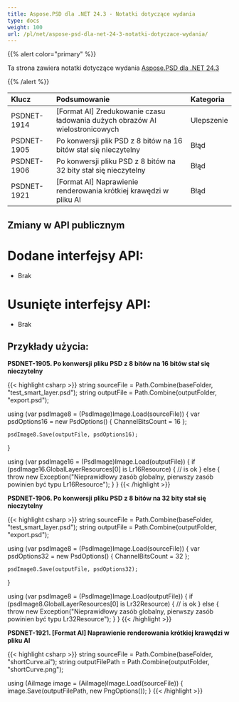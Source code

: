 ```yaml
---
title: Aspose.PSD dla .NET 24.3 - Notatki dotyczące wydania
type: docs
weight: 100
url: /pl/net/aspose-psd-dla-net-24-3-notatki-dotyczace-wydania/
---
```


{{% alert color="primary" %}}

Ta strona zawiera notatki dotyczące wydania [Aspose.PSD dla .NET 24.3](https://www.nuget.org/packages/Aspose.PSD/)

{{% /alert %}}

| **Klucz**    | **Podsumowanie**                                                      | **Kategoria**  |
|:------------|:---------------------------------------------------------------------|:------------|
| PSDNET-1914 | [Format AI] Zredukowanie czasu ładowania dużych obrazów AI wielostronicowych |     Ulepszenie     |
| PSDNET-1905 | Po konwersji plik PSD z 8 bitów na 16 bitów stał się nieczytelny      |     Błąd     |
| PSDNET-1906 | Po konwersji pliku PSD z 8 bitów na 32 bity stał się nieczytelny      |     Błąd     |
| PSDNET-1921 | [Format AI] Naprawienie renderowania krótkiej krawędzi w pliku AI     |     Błąd     |

## **Zmiany w API publicznym**
# **Dodane interfejsy API:**
- Brak

# **Usunięte interfejsy API:**
- Brak

## **Przykłady użycia:**

**PSDNET-1905. Po konwersji pliku PSD z 8 bitów na 16 bitów stał się nieczytelny**

{{< highlight csharp >}}
string sourceFile = Path.Combine(baseFolder, "test_smart_layer.psd");
string outputFile = Path.Combine(outputFolder, "export.psd");

using (var psdImage8 = (PsdImage)Image.Load(sourceFile))
{
    var psdOptions16 = new PsdOptions()
    {
        ChannelBitsCount = 16
    };

    psdImage8.Save(outputFile, psdOptions16);
}

using (var psdImage16 = (PsdImage)Image.Load(outputFile))
{
    if (psdImage16.GlobalLayerResources[0] is Lr16Resource)
    {
        // is ok
    }
    else
    {
        throw new Exception("Nieprawidłowy zasób globalny, pierwszy zasób powinien być typu Lr16Resource");
    }
}
{{< /highlight >}}

**PSDNET-1906. Po konwersji pliku PSD z 8 bitów na 32 bity stał się nieczytelny**

{{< highlight csharp >}}
string sourceFile = Path.Combine(baseFolder, "test_smart_layer.psd");
string outputFile = Path.Combine(outputFolder, "export.psd");

using (var psdImage8 = (PsdImage)Image.Load(sourceFile))
{
    var psdOptions32 = new PsdOptions()
    {
        ChannelBitsCount = 32
    };

    psdImage8.Save(outputFile, psdOptions32);
}

using (var psdImage8 = (PsdImage)Image.Load(outputFile))
{
    if (psdImage8.GlobalLayerResources[0] is Lr32Resource)
    {
        // is ok
    }
    else
    {
        throw new Exception("Nieprawidłowy zasób globalny, pierwszy zasób powinien być typu Lr32Resource");
    }
}
{{< /highlight >}}

**PSDNET-1921. [Format AI] Naprawienie renderowania krótkiej krawędzi w pliku AI**

{{< highlight csharp >}}
string sourceFile = Path.Combine(baseFolder, "shortCurve.ai");
string outputFilePath = Path.Combine(outputFolder, "shortCurve.png");

using (AiImage image = (AiImage)Image.Load(sourceFile))
{
    image.Save(outputFilePath, new PngOptions());
}
{{< /highlight >}}
